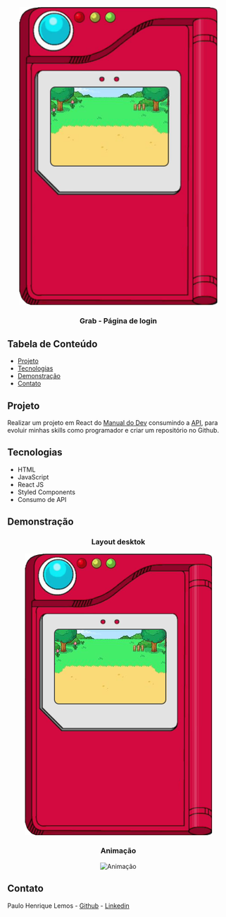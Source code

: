 <p align="center">
  <img src="/public/images/pokedex.png" alt="Logo" width="450" />
  <h3 align="center">Grab - Página de login</h3>
</p>

## Tabela de Conteúdo

- [Projeto](#projeto)
- [Tecnologias](#tecnologias)
- [Demonstração](#demonstração)
- [Contato](#contato)

## Projeto
Realizar um projeto em React do [Manual do Dev](https://github.com/manualdodev/pokedex) consumindo a [API](https://pokeapi.co), para evoluir minhas skills como programador e criar um repositório no Github.

## Tecnologias

<ul>
  <li>HTML</li>
  <li>JavaScript</li>
  <li>React JS</li>
  <li>Styled Components</li>
  <li>Consumo de API</li>
</ul>

## Demonstração

<div align="center">
    <h3>Layout desktok</h3>
    <img src="/public/images/pokedex.png" alt="Layout Desktop" />
</div>
<div align="center">
    <h3>Animação</h3>
    <img src="/public/images/pokedex.git" alt="Animação" />
</div>

## Contato

Paulo Henrique Lemos - [Github](https://github.com/paulohenriquelemos) - [Linkedin](https://www.linkedin.com/in/devphlemos)
